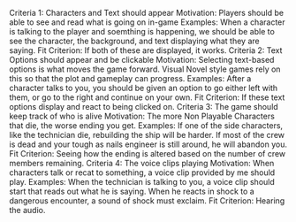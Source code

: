 Criteria 1: Characters and Text should appear
  Motivation: Players should be able to see and read what is going on in-game
  Examples: When a character is talking to the player and soemthing is happening, we should be able to see the       character, the background, and text displaying what they are saying.
  Fit Criterion: If both of these are displayed, it works.
Criteria 2: Text Options should appear and be clickable
  Motivation: Selecting text-based options is what moves the game forward. Visual Novel style games rely on this     so that the plot and gameplay can progress.
  Examples: After a character talks to you, you should be given an option to go either left with them, or go to      the right and continue on your own.
  Fit Criterion: If these text options display and react to being clicked on.
Criteria 3: The game should keep track of who is alive
  Motivation: The more Non Playable Characters that die, the worse ending you get.
  Examples: If one of the side characters, like the technician die, rebuilding the ship will be harder. If most     of the crew is dead and your tough as nails engineer is still around, he will abandon you.
  Fit Criterion: Seeing how the ending is altered based on the number of crew members remaining.
Criteria 4: The voice clips playing
  Motivation: When characters talk or recat to something, a voice clip provided by me should play.
  Examples: When the technician is talking to you, a voice clip should start that reads out what he is saying.       When he reacts in shock to a dangerous encounter, a sound of shock must exclaim.
  Fit Criterion: Hearing the audio.
